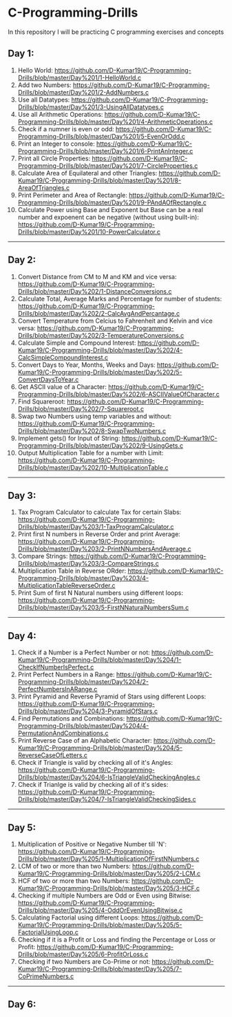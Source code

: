 # C-Programming-Drills
In this repository I will be practicing C programming exercises and concepts

## Day 1:
1) Hello World: https://github.com/D-Kumar19/C-Programming-Drills/blob/master/Day%201/1-HelloWorld.c
2) Add two Numbers: https://github.com/D-Kumar19/C-Programming-Drills/blob/master/Day%201/2-AddNumbers.c
3) Use all Datatypes: https://github.com/D-Kumar19/C-Programming-Drills/blob/master/Day%201/3-UsingAllDatatypes.c
4) Use all Arithmetic Operations: https://github.com/D-Kumar19/C-Programming-Drills/blob/master/Day%201/4-ArithmeticOperations.c
5) Check if a numner is even or odd: https://github.com/D-Kumar19/C-Programming-Drills/blob/master/Day%201/5-EvenOrOdd.c
6) Print an Integer to console: https://github.com/D-Kumar19/C-Programming-Drills/blob/master/Day%201/6-PrintAnInteger.c
7) Print all Circle Properties: https://github.com/D-Kumar19/C-Programming-Drills/blob/master/Day%201/7-CircleProperties.c
8) Calculate Area of Equilateral and other Triangles: https://github.com/D-Kumar19/C-Programming-Drills/blob/master/Day%201/8-AreaOfTriangles.c
9) Print Perimeter and Area of Rectangle: https://github.com/D-Kumar19/C-Programming-Drills/blob/master/Day%201/9-PAndAOfRectangle.c
10) Calculate Power using Base and Exponent but Base can be a real number and expoenent can be negative (without using built-in): https://github.com/D-Kumar19/C-Programming-Drills/blob/master/Day%201/10-PowerCalculator.c
***

## Day 2:
1) Convert Distance from CM to M and KM and vice versa: https://github.com/D-Kumar19/C-Programming-Drills/blob/master/Day%202/1-DistanceConversions.c
2) Calculate Total, Average Marks and Percentage for number of students: https://github.com/D-Kumar19/C-Programming-Drills/blob/master/Day%202/2-CalcAvgAndPercantage.c
3) Convert Temperature from Celcius to Fahrenheit and Kelvin and vice versa: https://github.com/D-Kumar19/C-Programming-Drills/blob/master/Day%202/3-TemperatureConversions.c
4) Calculate Simple and Compound Interest: https://github.com/D-Kumar19/C-Programming-Drills/blob/master/Day%202/4-CalcSimpleCompoundInterest.c
5) Convert Days to Year, Months, Weeks and Days: https://github.com/D-Kumar19/C-Programming-Drills/blob/master/Day%202/5-ConvertDaysToYear.c
6) Get ASCII value of a Character: https://github.com/D-Kumar19/C-Programming-Drills/blob/master/Day%202/6-ASCIIValueOfCharacter.c
7) Find Squareroot: https://github.com/D-Kumar19/C-Programming-Drills/blob/master/Day%202/7-Squareroot.c
8) Swap two Numbers using temp variables and without: https://github.com/D-Kumar19/C-Programming-Drills/blob/master/Day%202/8-SwapTwoNumbers.c
9) Implement gets() for Input of String: https://github.com/D-Kumar19/C-Programming-Drills/blob/master/Day%202/9-UsingGets.c
10) Output Multiplication Table for a number with Limit: https://github.com/D-Kumar19/C-Programming-Drills/blob/master/Day%202/10-MultiplicationTable.c
***

## Day 3:
1) Tax Program Calculator to calculate Tax for certain Slabs: https://github.com/D-Kumar19/C-Programming-Drills/blob/master/Day%203/1-TaxProgramCalculator.c
2) Print first N numbers in Reverse Order and print Average: https://github.com/D-Kumar19/C-Programming-Drills/blob/master/Day%203/2-PrintNNumbersAndAverage.c
3) Compare Strings: https://github.com/D-Kumar19/C-Programming-Drills/blob/master/Day%203/3-CompareStrings.c
4) Multiplication Table in Reverse ORder: https://github.com/D-Kumar19/C-Programming-Drills/blob/master/Day%203/4-MultiplicationTableReverseOrder.c
5) Print Sum of first N Natural numbers using different loops: https://github.com/D-Kumar19/C-Programming-Drills/blob/master/Day%203/5-FirstNNaturalNumbersSum.c
***

## Day 4:
1) Check if a Number is a Perfect Number or not: https://github.com/D-Kumar19/C-Programming-Drills/blob/master/Day%204/1-CheckIfNumberIsPerfect.c
2) Print Perfect Numbers in a Range: https://github.com/D-Kumar19/C-Programming-Drills/blob/master/Day%204/2-PerfectNumbersInARange.c
3) Print Pyramid and Reverse Pyramid of Stars using different Loops: https://github.com/D-Kumar19/C-Programming-Drills/blob/master/Day%204/3-PyramidOfStars.c
4) Find Permutations and Combinations: https://github.com/D-Kumar19/C-Programming-Drills/blob/master/Day%204/4-PermutationAndCombinations.c
5) Print Reverse Case of an Alphabetic Character: https://github.com/D-Kumar19/C-Programming-Drills/blob/master/Day%204/5-ReverseCaseOfLetters.c
6) Check if Triangle is valid by checking all of it's Angles: https://github.com/D-Kumar19/C-Programming-Drills/blob/master/Day%204/6-IsTriangleValidCheckingAngles.c
7) Check if Trianlge is valid by checking all of it's sides: https://github.com/D-Kumar19/C-Programming-Drills/blob/master/Day%204/7-IsTriangleValidCheckingSides.c
***

## Day 5: 
1) Multiplication of Positive or Negative Number till 'N': https://github.com/D-Kumar19/C-Programming-Drills/blob/master/Day%205/1-MultiplicationOfFirstNNumbers.c
2) LCM of two or more than two Numbers: https://github.com/D-Kumar19/C-Programming-Drills/blob/master/Day%205/2-LCM.c
3) HCF of two or more than two Numbers: https://github.com/D-Kumar19/C-Programming-Drills/blob/master/Day%205/3-HCF.c
4) Checking if multiple Numbers are Odd or Even using Bitwise: https://github.com/D-Kumar19/C-Programming-Drills/blob/master/Day%205/4-OddOrEvenUsingBitwise.c
5) Calculating Factorial using different Loops: https://github.com/D-Kumar19/C-Programming-Drills/blob/master/Day%205/5-FactorialUsingLoop.c
6) Checking if it is a Profit or Loss and finding the Percentage or Loss or Profit: https://github.com/D-Kumar19/C-Programming-Drills/blob/master/Day%205/6-ProfitOrLoss.c
7) Checking if two Numbers are Co-Prime or not: https://github.com/D-Kumar19/C-Programming-Drills/blob/master/Day%205/7-CoPrimeNumbers.c
***

## Day 6:
